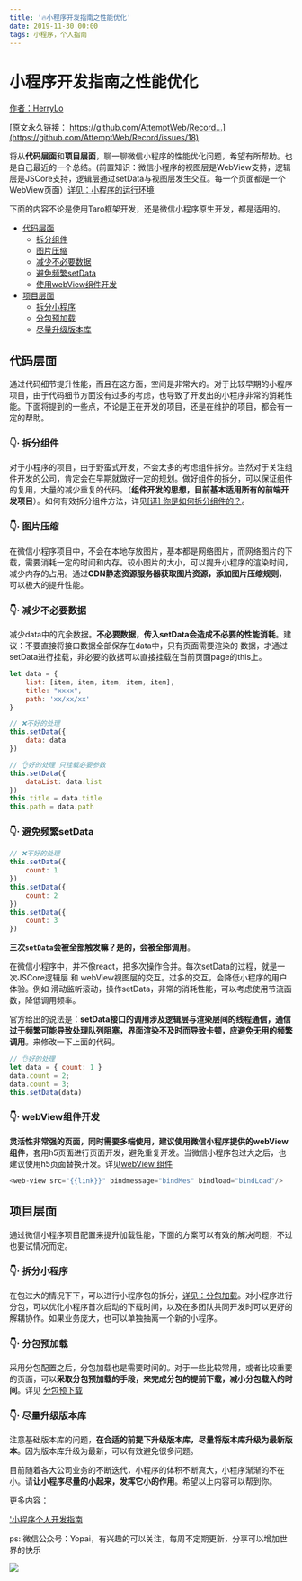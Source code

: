 ```yaml
---
title: '🔥小程序开发指南之性能优化'
date: 2019-11-30 00:00
tags: 小程序，个人指南
---
```

# 小程序开发指南之性能优化

[作者：HerryLo](https://github.com/HerryLo)

[原文永久链接： https://github.com/AttemptWeb/Record...](https://github.com/AttemptWeb/Record/issues/18)

将从**代码层面**和**项目层面**，聊一聊微信小程序的性能优化问题，希望有所帮助。也是自己最近的一个总结。(前置知识：微信小程序的视图层是WebView支持，逻辑层是JSCore支持，逻辑层通过setData与视图层发生交互。每一个页面都是一个WebView页面）[详见：小程序的运行环境](https://developers.weixin.qq.com/miniprogram/dev/framework/runtime/env.html)

下面的内容不论是使用Taro框架开发，还是微信小程序原生开发，都是适用的。

* [代码层面](#代码层面)
    * [拆分组件](#👇·-拆分组件)
    * [图片压缩](#👇·-图片压缩)
    * [减少不必要数据](#👇·-减少不必要数据)
    * [避免频繁setData](#👇·-避免频繁setdata)
    * [使用webView组件开发](#👇·-使用webView组件开发)
* [项目层面](#项目层面)
    * [拆分小程序](#👇·-拆分小程序)
    * [分包预加载](#👇·-分包预加载)
    * [尽量升级版本库](#👇·-尽量升级版本库)

## 代码层面

通过代码细节提升性能，而且在这方面，空间是非常大的。对于比较早期的小程序项目，由于代码细节方面没有过多的考虑，也导致了开发出的小程序非常的消耗性能。下面将提到的一些点，不论是正在开发的项目，还是在维护的项目，都会有一定的帮助。

### 👇· 拆分组件

对于小程序的项目，由于野蛮式开发，不会太多的考虑组件拆分。当然对于关注组件开发的公司，肯定会在早期就做好一定的规划。做好组件的拆分，可以保证组件的复用，大量的减少重复的代码。（**组件开发的思想，目前基本适用所有的前端开发项目**）。如何有效拆分组件方法，详见[[译] 你是如何拆分组件的？](https://juejin.im/post/59aa7f8c6fb9a024747f13b7)。

### 👇· 图片压缩

在微信小程序项目中，不会在本地存放图片，基本都是网络图片，而网络图片的下载，需要消耗一定的时间和内存。较小图片的大小，可以提升小程序的渲染时间，减少内存的占用。通过**CDN静态资源服务器获取图片资源，添加图片压缩规则**，可以极大的提升性能。

### 👇· 减少不必要数据

减少data中的亢余数据。**不必要数据，传入setData会造成不必要的性能消耗**。建议：不要直接将接口数据全部保存在data中，只有页面需要渲染的 数据，才通过setData进行挂载，非必要的数据可以直接挂载在当前页面page的this上。

```javascript
let data = {
    list: [item, item, item, item, item],
    title: "xxxx",
    path: 'xx/xx/xx'
}
```

```javascript
// ❌不好的处理
this.setData({
    data: data
})

// 👌好的处理 只挂载必要参数
this.setData({
    dataList: data.list
})
this.title = data.title
this.path = data.path
```

### 👇· 避免频繁setData

```javascript
// ❌不好的处理
this.setData({
    count: 1
})
this.setData({
    count: 2
})
this.setData({
    count: 3
})
```
**三次```setData```会被全部触发嘛？是的，会被全部调用**。

在微信小程序中，并不像react，把多次操作合并。每次setData的过程，就是一次JSCore逻辑层 和 webView视图层的交互。过多的交互，会降低小程序的用户体验。例如 滑动监听滚动，操作setData，非常的消耗性能，可以考虑使用节流函数，降低调用频率。

官方给出的说法是：**setData接口的调用涉及逻辑层与渲染层间的线程通信，通信过于频繁可能导致处理队列阻塞，界面渲染不及时而导致卡顿，应避免无用的频繁调用**。来修改一下上面的代码。

```javascript
// 👌好的处理
let data = { count: 1 }
data.count = 2;
data.count = 3;
this.setData(data)
```
### 👇· webView组件开发

**灵活性非常强的页面，同时需要多端使用，建议使用微信小程序提供的webView组件**，套用h5页面进行页面开发，避免重复开发。当微信小程序包过大之后，也建议使用h5页面替换开发。详见[webView 组件](https://developers.weixin.qq.com/miniprogram/dev/component/web-view.html)

```javascript
<web-view src="{{link}}" bindmessage="bindMes" bindload="bindLoad"/>
```

## 项目层面

通过微信小程序项目配置来提升加载性能，下面的方案可以有效的解决问题，不过也要试情况而定。

### 👇· 拆分小程序

在包过大的情况下下，可以进行小程序包的拆分，[详见：分包加载](https://developers.weixin.qq.com/miniprogram/dev/framework/subpackages.html)。对小程序进行分包，可以优化小程序首次启动的下载时间，以及在多团队共同开发时可以更好的解耦协作。如果业务庞大，也可以单独抽离一个新的小程序。

### 👇· 分包预加载

采用分包配置之后，分包加载也是需要时间的。对于一些比较常用，或者比较重要的页面，可以**采取分包预加载的手段，来完成分包的提前下载，减小分包载入的时间**。详见 [分包预下载](https://developers.weixin.qq.com/miniprogram/dev/framework/subpackages/preload.html)

### 👇· 尽量升级版本库

注意基础版本库的问题，**在合适的前提下升级版本库，尽量将版本库升级为最新版本**。因为版本库升级为最新，可以有效避免很多问题。

目前随着各大公司业务的不断迭代，小程序的体积不断真大，小程序渐渐的不在小。请**让小程序尽量的小起来，发挥它小的作用**。希望以上内容可以帮到你。

更多内容：

['小程序个人开发指南](https://didiheng.com/front/2019-07-22.html)

ps: 微信公众号：Yopai，有兴趣的可以关注，每周不定期更新，分享可以增加世界的快乐

![](/webChat1.png)